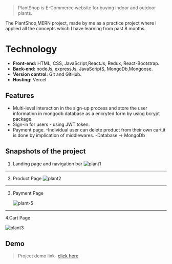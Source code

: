 

<br>

> PlantShop is E-Commerce website for buying indoor and outdoor plants.

The PlantShop,MERN project, made by me as a practice project where I applied all the concepts which I have learning from past 8 months.




  
# Technology

- **Front-end:** HTML, CSS, JavaScript,ReactJs, Redux, React-Bootstrap.
- **Back-end:** nodeJs, expressJs, JavaScriptS, MongoDb,Mongoose.
- **Version control:** Git and GitHub.
- **Hosting:** Vercel

  
## Features


- Multi-level interaction in the sign-up process and store the user information in mongodb database as a encryted form by using bcrypt package.
- Sign-in for users - using JWT token.
- Payment page.
-Individual user can delete product from their own cart,it is done by implication of middlewares.
-Database -> MongoDb

## Snapshots of the project

1. Landing page and navigation bar
![plant1](https://user-images.githubusercontent.com/102580513/214058298-d6b576ed-8618-4a8a-9bc1-80dc41b5d9aa.png)


*******************************************************************************
2. Product Page
![plant2](https://user-images.githubusercontent.com/102580513/214058346-f57dd2a0-e387-4d3f-bbf0-392b4b766810.png)

*******************************************************************************

3. Payment Page

    ![plant-5](https://user-images.githubusercontent.com/102580513/214058406-f4736093-bba6-47d1-8d58-e976256dcf2d.png)


*******************************************************************************

4.Cart Page


 ![plant3](https://user-images.githubusercontent.com/102580513/214058456-ea653a8a-ccc1-420e-ae85-f4da27ff8c1e.png)

## Demo

>Project demo link- 
<a href="https://frotend-shvaniawsthi001-gmailcom.v![plant1](https://user-images.githubusercontent.com/102580513/214058186-aeb1dd7e-4dd4-40a6-ba90-8727ab8db47d.png)
ercel.app/">click here</a>


  










